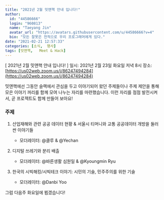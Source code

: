 ```yaml
---
title: "2021년 2월 밋앤핵 안내 입니다!"
author:
  id: "44586666"
  login: "960813"
  name: "Taeyang Jin"
  avatar_url: "https://avatars.githubusercontent.com/u/44586666?v=4"
  bio: "모든 잘못은 전적으로 우리 프로그래머에게 있다."
date: "2021-02-21 12:57:33"
categories: [소식,  행사]
tags: [밋앤핵,   Meet & Hack]
---
```

[ 2021년 2월 밋앤핵 안내 입니다! ]
일시: 2021년 2월 23일 화요일 저녁 8시
장소: [https://us02web.zoom.us/j/86247494284](https://us02web.zoom.us/j/86247494284)

밋앤핵에선 그동안 슬랙에서 관심을 두고 이야기되어 왔던 주제들이나 주제 제안을 통해 모은 이야기 꺼리를 함께 모여 나누는 자리를 마련했습니다. 이런 자리를 점점 발전시켜서, 곧 프로젝트도 함께 만들어 보아요!

### 주제

1. 산업재해와 관련 공공 데이터 현황 & 서울시 티머니와 교통 공공데이터 개방을 둘러싼 이야기들
    - 모더레이터: @클루 & @Yechan

2. 디지털 쓰레기와 분리 배출
    - 모더레이터: @바른생활 심원일 & @Kyoungmin Ryu

3. 한국의 시빅해킹/시빅테크 이야기: 시민의 기술, 민주주의를 위한 기술
   - 모더레이터: @Danbi Yoo

그럼 다음주 화요일에 뵙겠습니다!
